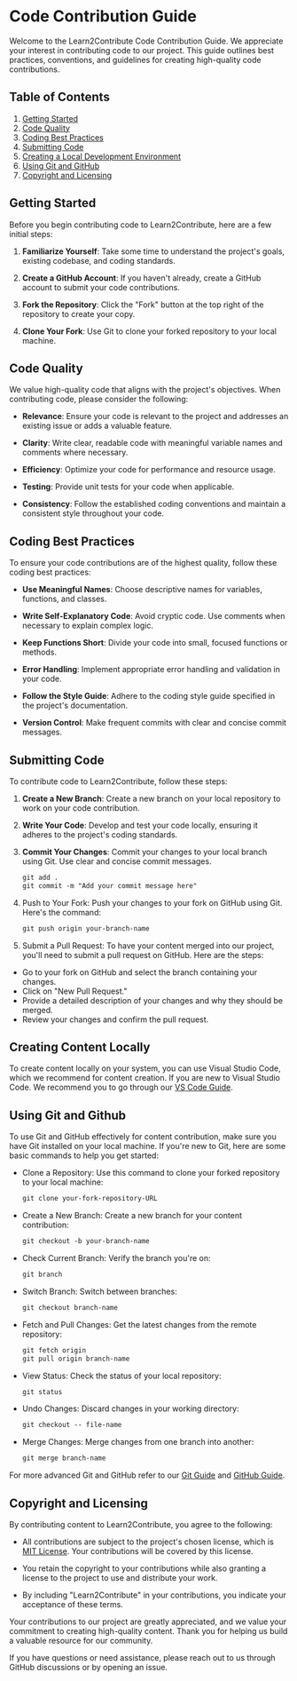 # Code Contribution Guide

Welcome to the Learn2Contribute Code Contribution Guide. We appreciate your interest in contributing code to our project. This guide outlines best practices, conventions, and guidelines for creating high-quality code contributions.

## Table of Contents

1. [Getting Started](#getting-started)
2. [Code Quality](#code-quality)
3. [Coding Best Practices](#coding-best-practices)
4. [Submitting Code](#submitting-code)
5. [Creating a Local Development Environment](#creating-a-local-development-environment)
6. [Using Git and GitHub](#using-git-and-github)
7. [Copyright and Licensing](#copyright-and-licensing)

## Getting Started

Before you begin contributing code to Learn2Contribute, here are a few initial steps:

1. **Familiarize Yourself**: Take some time to understand the project's goals, existing codebase, and coding standards.

2. **Create a GitHub Account**: If you haven't already, create a GitHub account to submit your code contributions.

3. **Fork the Repository**: Click the "Fork" button at the top right of the repository to create your copy.

4. **Clone Your Fork**: Use Git to clone your forked repository to your local machine.

## Code Quality

We value high-quality code that aligns with the project's objectives. When contributing code, please consider the following:

- **Relevance**: Ensure your code is relevant to the project and addresses an existing issue or adds a valuable feature.

- **Clarity**: Write clear, readable code with meaningful variable names and comments where necessary.

- **Efficiency**: Optimize your code for performance and resource usage.

- **Testing**: Provide unit tests for your code when applicable.

- **Consistency**: Follow the established coding conventions and maintain a consistent style throughout your code.

## Coding Best Practices

To ensure your code contributions are of the highest quality, follow these coding best practices:

- **Use Meaningful Names**: Choose descriptive names for variables, functions, and classes.

- **Write Self-Explanatory Code**: Avoid cryptic code. Use comments when necessary to explain complex logic.

- **Keep Functions Short**: Divide your code into small, focused functions or methods.

- **Error Handling**: Implement appropriate error handling and validation in your code.

- **Follow the Style Guide**: Adhere to the coding style guide specified in the project's documentation.

- **Version Control**: Make frequent commits with clear and concise commit messages.

## Submitting Code

To contribute code to Learn2Contribute, follow these steps:

1. **Create a New Branch**: Create a new branch on your local repository to work on your code contribution.

2. **Write Your Code**: Develop and test your code locally, ensuring it adheres to the project's coding standards.

3. **Commit Your Changes**: Commit your changes to your local branch using Git. Use clear and concise commit messages.

   ```markdown
   git add .
   git commit -m "Add your commit message here"

4. Push to Your Fork: Push your changes to your fork on GitHub using Git. Here's the command:

   ```markdown
   git push origin your-branch-name

5. Submit a Pull Request: To have your content merged into our project, you'll need to submit a pull request on GitHub. Here are the steps:

- Go to your fork on GitHub and select the branch containing your changes.
- Click on "New Pull Request."
- Provide a detailed description of your changes and why they should be merged.
- Review your changes and confirm the pull request.

## Creating Content Locally

To create content locally on your system, you can use Visual Studio Code, which we recommend for content creation. If you are new to Visual Studio Code. We recommend you to go through our [VS Code Guide](/development/vscode.md).

## Using Git and Github

To use Git and GitHub effectively for content contribution, make sure you have Git installed on your local machine. If you're new to Git, here are some basic commands to help you get started:

- Clone a Repository: Use this command to clone your forked repository to your local machine:

  ```markdown
  git clone your-fork-repository-URL

- Create a New Branch: Create a new branch for your content contribution:

  ```markdown
  git checkout -b your-branch-name

- Check Current Branch: Verify the branch you're on:

  ```markdown
  git branch

- Switch Branch: Switch between branches:

  ```markdown
  git checkout branch-name

- Fetch and Pull Changes: Get the latest changes from the remote repository:

  ```markdown
  git fetch origin
  git pull origin branch-name

- View Status: Check the status of your local repository:

  ```markdown
  git status

- Undo Changes: Discard changes in your working directory:

  ```markdown
  git checkout -- file-name

- Merge Changes: Merge changes from one branch into another:

  ```markdown
  git merge branch-name

For more advanced Git and GitHub refer to our [Git Guide](/version-control/git.md) and [GitHub Guide](/collaboration/github.md).

## Copyright and Licensing

By contributing content to Learn2Contribute, you agree to the following:

- All contributions are subject to the project's chosen license, which is [MIT License](LICENSE). Your contributions will be covered by this license.

- You retain the copyright to your contributions while also granting a license to the project to use and distribute your work.

- By including "Learn2Contribute" in your contributions, you indicate your acceptance of these terms.

Your contributions to our project are greatly appreciated, and we value your commitment to creating high-quality content. Thank you for helping us build a valuable resource for our community.

If you have questions or need assistance, please reach out to us through GitHub discussions or by opening an issue.



